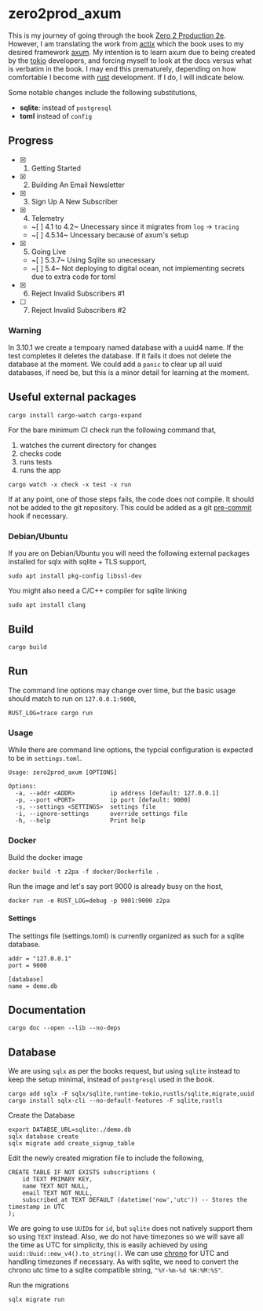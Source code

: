 # zero2prod_axum

This is my journey of going through the book [Zero 2 Production 2e](https://www.zero2prod.com/). However, I am translating the work from [actix](https://actix.rs/) which the book uses to my desired framework [axum](https://docs.rs/axum/latest/axum/). My intention is to learn axum due to being created by the [tokio](https://tokio.rs/) developers, and forcing myself to look at the docs versus what is verbatim in the book. I may end this prematurely, depending on how comfortable I become with [rust](https://www.rust-lang.org) development. If I do, I will indicate below.

Some notable changes include the following substitutions,

* **sqlite**: instead of `postgresql`
* **toml** instead of `config`

## Progress

- [x] 1. Getting Started
- [x] 2. Building An Email Newsletter
- [x] 3. Sign Up A New Subscriber
- [x] 4. Telemetry
  - ~[ ] 4.1 to 4.2~ Unecessary since it migrates from `log` -> `tracing`
  - ~[ ] 4.5.14~ Uncessary because of axum's setup
- [x] 5. Going Live
  - ~[ ] 5.3.7~ Using Sqlite so unecessary
  - ~[ ] 5.4~ Not deploying to digital ocean, not implementing secrets due to extra code for toml
- [x] 6. Reject Invalid Subscribers #1
- [ ] 7. Reject Invalid Subscribers #2

### Warning

In 3.10.1 we create a tempoary named database with a uuid4 name. If the test completes it deletes the database. If it fails it does not delete the database at the moment. We could add a `panic` to clear up all uuid databases, if need be, but this is a minor detail for learning at the moment.

## Useful external packages

```
cargo install cargo-watch cargo-expand
```

For the bare minimum CI check run the following command that,

1. watches the current directory for changes
2. checks code
3. runs tests
4. runs the app

```
cargo watch -x check -x test -x run
```

If at any point, one of those steps fails, the code does not compile. It should not be added to the git repository. This could be added as a git [pre-commit](https://git-scm.com/book/en/v2/Customizing-Git-Git-Hooks) hook if necessary.

### Debian/Ubuntu

If you are on Debian/Ubuntu you will need the following external packages installed for sqlx with sqlite + TLS support,

```
sudo apt install pkg-config libssl-dev
```

You might also need a C/C++ compiler for sqlite linking

```
sudo apt install clang
```

## Build

```
cargo build
```

## Run

The command line options may change over time, but the basic usage should match to run on `127.0.0.1:9000`,

```
RUST_LOG=trace cargo run
```

### Usage

While there are command line options, the typcial configuration is expected to be in `settings.toml`.

```
Usage: zero2prod_axum [OPTIONS]

Options:
  -a, --addr <ADDR>          ip address [default: 127.0.0.1]
  -p, --port <PORT>          ip port [default: 9000]
  -s, --settings <SETTINGS>  settings file
  -i, --ignore-settings      override settings file
  -h, --help                 Print help
```

### Docker

Build the docker image

```
docker build -t z2pa -f docker/Dockerfile .
```

Run the image and let's say port 9000 is already busy on the host,

```
docker run -e RUST_LOG=debug -p 9001:9000 z2pa
```

#### Settings

The settings file (settings.toml) is currently organized as such for a sqlite database.

```
addr = "127.0.0.1"
port = 9000

[database]
name = demo.db
```

## Documentation

```
cargo doc --open --lib --no-deps
```

## Database

We are using `sqlx` as per the books request, but using `sqlite` instead to keep the setup minimal, instead of `postgresql` used in the book.

```
cargo add sqlx -F sqlx/sqlite,runtime-tokio,rustls/sqlite,migrate,uuid
cargo install sqlx-cli --no-default-features -F sqlite,rustls
```

Create the Database

```
export DATABSE_URL=sqlite:./demo.db
sqlx database create
sqlx migrate add create_signup_table
```

Edit the newly created migration file to include the following,

```
CREATE TABLE IF NOT EXISTS subscriptions (
    id TEXT PRIMARY KEY,
    name TEXT NOT NULL,
    email TEXT NOT NULL,
    subscribed_at TEXT DEFAULT (datetime('now','utc')) -- Stores the timestamp in UTC
);
```

We are going to use `UUID`s for `id`, but `sqlite` does not natively support them so using `TEXT` instead. Also, we do not have timezones so we will save all the time as UTC for simplicity, this is easily achieved by using `uuid::Uuid::new_v4().to_string()`. We can use [chrono](https://docs.rs/chrono/latest/chrono/) for UTC and handling timezones if necessary. As with sqlite, we need to convert the chrono utc time to a sqlite compatible string, `"%Y-%m-%d %H:%M:%S"`.

Run the migrations

```
sqlx migrate run
```

